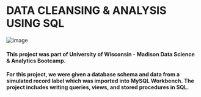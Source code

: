 # DATA CLEANSING & ANALYSIS USING SQL
![image](https://user-images.githubusercontent.com/104881089/227339734-3a23d917-8668-412f-bf5e-55bfc9635ed6.png)

#### This project was part of University of Wisconsin - Madison Data Science & Analytics Bootcamp.
####  For this project, we were given a database schema and data from a simulated record label which was imported into MySQL Workbench. The project includes writing queries, views, and stored procedures in SQL.
